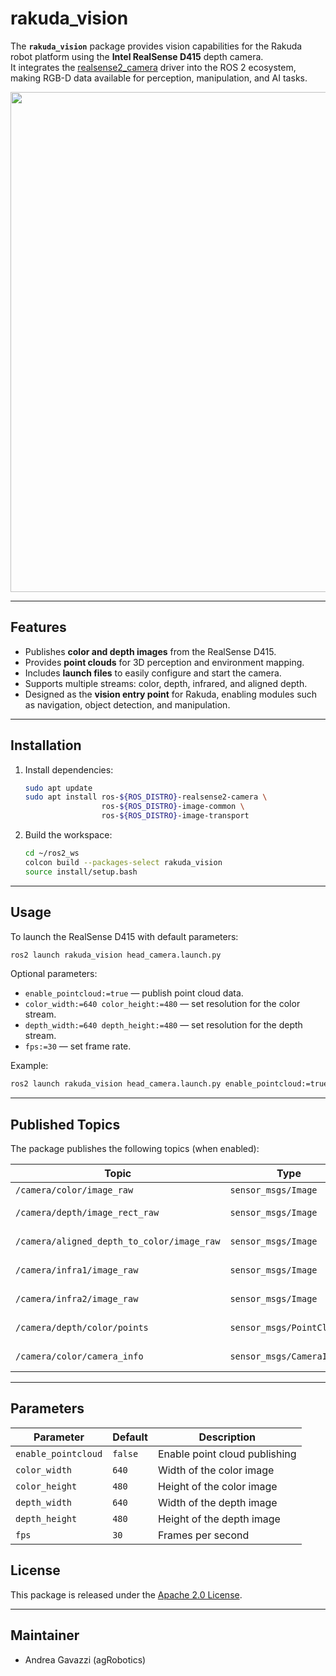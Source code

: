 # rakuda_vision

The **`rakuda_vision`** package provides vision capabilities for the Rakuda robot platform using the **Intel RealSense D415** depth camera.  
It integrates the [realsense2_camera](https://github.com/IntelRealSense/realsense-ros) driver into the ROS 2 ecosystem, making RGB-D data available for perception, manipulation, and AI tasks.

<img align="center" src="[https://github.com/andreagavazzi/rakuda_ros/blob/main/rakuda_vision/camera.png](https://github.com/andreagavazzi/rakuda_ros/blob/main/rakuda_vision/camera.png)" width="800" />

---

## Features

- Publishes **color and depth images** from the RealSense D415.  
- Provides **point clouds** for 3D perception and environment mapping.  
- Includes **launch files** to easily configure and start the camera.  
- Supports multiple streams: color, depth, infrared, and aligned depth.  
- Designed as the **vision entry point** for Rakuda, enabling modules such as navigation, object detection, and manipulation.

---

## Installation


1. Install dependencies:
   ```bash
   sudo apt update
   sudo apt install ros-${ROS_DISTRO}-realsense2-camera \
                    ros-${ROS_DISTRO}-image-common \
                    ros-${ROS_DISTRO}-image-transport
   ```

2. Build the workspace:
   ```bash
   cd ~/ros2_ws
   colcon build --packages-select rakuda_vision
   source install/setup.bash
   ```

---

## Usage

To launch the RealSense D415 with default parameters:
```bash
ros2 launch rakuda_vision head_camera.launch.py
```

Optional parameters:
- `enable_pointcloud:=true` — publish point cloud data.  
- `color_width:=640 color_height:=480` — set resolution for the color stream.  
- `depth_width:=640 depth_height:=480` — set resolution for the depth stream.  
- `fps:=30` — set frame rate.  

Example:
```bash
ros2 launch rakuda_vision head_camera.launch.py enable_pointcloud:=true fps:=30
```

---

## Published Topics

The package publishes the following topics (when enabled):

| Topic | Type | Description |
|-------|------|-------------|
| `/camera/color/image_raw` | `sensor_msgs/Image` | Raw color image |
| `/camera/depth/image_rect_raw` | `sensor_msgs/Image` | Depth image (rectified) |
| `/camera/aligned_depth_to_color/image_raw` | `sensor_msgs/Image` | Depth image aligned to color |
| `/camera/infra1/image_raw` | `sensor_msgs/Image` | Infrared image (left) |
| `/camera/infra2/image_raw` | `sensor_msgs/Image` | Infrared image (right) |
| `/camera/depth/color/points` | `sensor_msgs/PointCloud2` | Point cloud in the color frame |
| `/camera/color/camera_info` | `sensor_msgs/CameraInfo` | Intrinsic/extrinsic parameters |

---

## Parameters

| Parameter | Default | Description |
|-----------|---------|-------------|
| `enable_pointcloud` | `false` | Enable point cloud publishing |
| `color_width` | `640` | Width of the color image |
| `color_height` | `480` | Height of the color image |
| `depth_width` | `640` | Width of the depth image |
| `depth_height` | `480` | Height of the depth image |
| `fps` | `30` | Frames per second |


## License

This package is released under the [Apache 2.0 License](LICENSE).

---

## Maintainer

- Andrea Gavazzi (agRobotics)  

